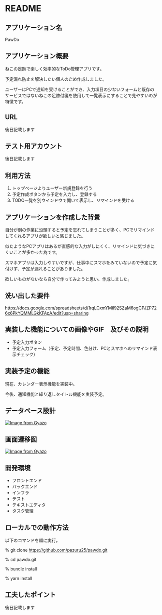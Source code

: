 # README

## アプリケーション名
PawDo

## アプリケーション概要
ねこの足跡で楽しく効率的なToDo管理アプリです。

予定漏れ防止を解決したい個人のため作成しました。

ユーザーはPCで通知を受けることができ、入力項目の少ないフォームと既存のサービスではないねこの足跡付箋を使用して一覧表示にすることで見やすいのが特徴です。

## URL
後日記載します

## テスト用アカウント
後日記載します

## 利用方法
1. トップページよりユーザー新規登録を行う
2. 予定作成ボタンから予定を入力し、登録する
3. TODO一覧を別ウインドウで開いて表示し、リマインドを受ける

## アプリケーションを作成した背景
自分が別の作業に没頭すると予定を忘れてしまうことが多く、PCでリマインドしてくれるアプリが欲しいと感じました。

似たようなPCアプリはあるが直感的な入力がしにくく、リマインドに気づきにくいことが多かった為です。

スマホアプリは入力しやすいですが、仕事中にスマホをみていないので予定に気付けず、予定が漏れることがありました。

欲しいものがないなら自分で作ってみようと思い、作成しました。

## 洗い出した要件
https://docs.google.com/spreadsheets/d/1rqLCxmYMil92SZaM6ogCPJZP726x6PkYQMMLGkKFApA/edit?usp=sharing

## 実装した機能についての画像やGIF　及びその説明
- 予定入力ボタン
- 予定入力フォーム（予定、予定時間、色分け、PCとスマホへのリマインド表示チェック）

## 実装予定の機能
現在、カレンダー表示機能を実装中。

今後、通知機能と繰り返しタイトル機能を実装予定。

## データベース設計
[![Image from Gyazo](https://i.gyazo.com/85d0b5f9935f76b87c8c48ad14f87b99.png)](https://gyazo.com/85d0b5f9935f76b87c8c48ad14f87b99)

## 画面遷移図
[![Image from Gyazo](https://i.gyazo.com/09dcfbe40bf776d3c215ff63d241d430.png)](https://gyazo.com/09dcfbe40bf776d3c215ff63d241d430)


## 開発環境
- フロントエンド
- バックエンド
- インフラ
- テスト
- テキストエディタ
- タスク管理

## ローカルでの動作方法
以下のコマンドを順に実行。

% git clone https://github.com/pazuru25/pawdo.git

% cd pawdo.git

% bundle install

% yarn install

## 工夫したポイント
後日記載します